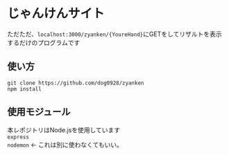 # じゃんけんサイト
ただただ、`localhost:3000/zyanken/{YoureHand}`にGETをしてリザルトを表示するだけのプログラムです

## 使い方
`git clone https://github.com/dog0928/zyanken`<br>
`npm install`

## 使用モジュール
本レポジトリはNode.jsを使用しています<br>
`express`<br>
`nodemon` ← これは別に使わなくてもいい。


